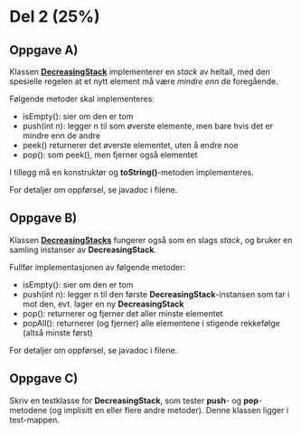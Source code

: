 # Del 2 (25%)

## Oppgave A)

Klassen [**DecreasingStack**](DecreasingStacks.java) implementerer en *stack* av heltall,
med den spesielle regelen at et nytt element må være *mindre enn* de foregående.

Følgende metoder skal implementeres:

- isEmpty(): sier om den er tom
- push(int n): legger n til som øverste elemente, men bare hvis det er mindre enn de andre
- peek() returnerer det øverste elementet, uten å endre noe
- pop(): som peek(), men fjerner også elementet

I tillegg må en konstruktør og **toString()**-metoden implementeres.

For detaljer om oppførsel, se javadoc i filene.

## Oppgave B)

Klassen [**DecreasingStacks**](DecreasingStacks.java) fungerer også som en slags *stack*, og bruker en samling instanser av **DecreasingStack**.

Fullfør implementasjonen av følgende metoder: 

- isEmpty(): sier om den er tom
- push(int n): legger n til den første **DecreasingStack**-instansen som tar i mot den, evt. lager en ny **DecreasingStack**
- pop(): returnerer og fjerner det aller minste elementet
- popAll(): returnerer (og fjerner) alle elementene i stigende rekkefølge (altså minste først)

For detaljer om oppførsel, se javadoc i filene.

## Oppgave C)

Skriv en testklasse for **DecreasingStack**, som tester **push**- og **pop**-metodene (og implisitt en eller flere andre metoder). Denne klassen ligger i test-mappen.
